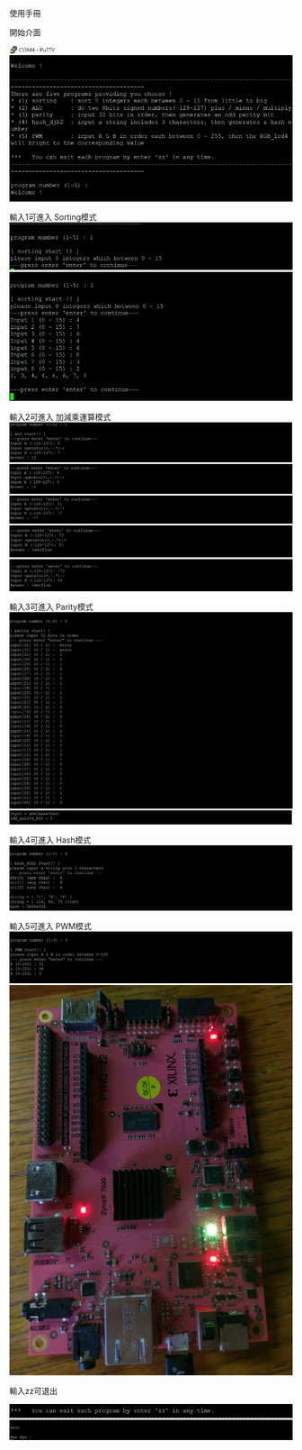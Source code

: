 
使用手冊

開始介面

![start](images/start.png)

輸入1可進入 Sorting模式
![sorting1](images/sorting1.png)
![sorting2](images/sorting2.png)

輸入2可進入 加減乘運算模式
![Alu1](images/Alu1.png)
![ALu2](images/ALu2.png)
![ALu3](images/ALu3.png)
![posoverflow](images/posoverflow.png)
![negoverflow](images/negoverflow.png)

輸入3可進入 Parity模式
![parity](images/parity.png)
![parity2](images/parity2.png)

輸入4可進入 Hash模式
![hash](images/hash.png)

輸入5可進入 PWM模式
![PWM](images/PWM.png)
![PWM2](images/PWM2.png)

輸入zz可退出

![back1](images/back1.png)
![back2](images/back2.png)
